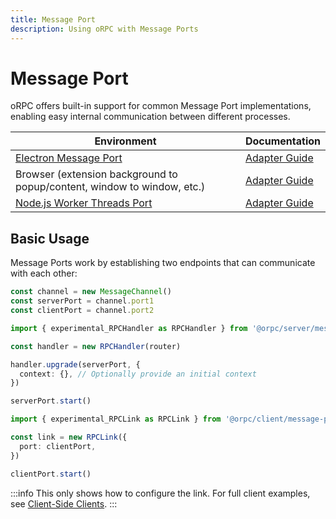 ```yaml
---
title: Message Port
description: Using oRPC with Message Ports
---
```


# Message Port

oRPC offers built-in support for common Message Port implementations, enabling easy internal communication between different processes.

| Environment                                                                                | Documentation                                  |
| ------------------------------------------------------------------------------------------ | ---------------------------------------------- |
| [Electron Message Port](https://www.electronjs.org/docs/latest/tutorial/message-ports)     | [Adapter Guide](/docs/adapters/electron)       |
| Browser (extension background to popup/content, window to window, etc.)                    | [Adapter Guide](/docs/adapters/browser)        |
| [Node.js Worker Threads Port](https://nodejs.org/api/worker_threads.html#workerparentport) | [Adapter Guide](/docs/adapters/worker-threads) |

## Basic Usage

Message Ports work by establishing two endpoints that can communicate with each other:

```ts [bridge]
const channel = new MessageChannel()
const serverPort = channel.port1
const clientPort = channel.port2
```

```ts [server]
import { experimental_RPCHandler as RPCHandler } from '@orpc/server/message-port'

const handler = new RPCHandler(router)

handler.upgrade(serverPort, {
  context: {}, // Optionally provide an initial context
})

serverPort.start()
```

```ts [client]
import { experimental_RPCLink as RPCLink } from '@orpc/client/message-port'

const link = new RPCLink({
  port: clientPort,
})

clientPort.start()
```

:::info
This only shows how to configure the link. For full client examples, see [Client-Side Clients](/docs/client/client-side).
:::
